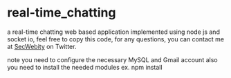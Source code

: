 # real-time_chatting
a real-time chatting web based application implemented using node js and socket io, feel free to copy this code, for any questions, you can contact me at [SecWebity](https://twitter.com/SecWebity) on Twitter.



note you need to configure the necessary MySQL and Gmail account also you need to install the needed modules ex. npm install 
